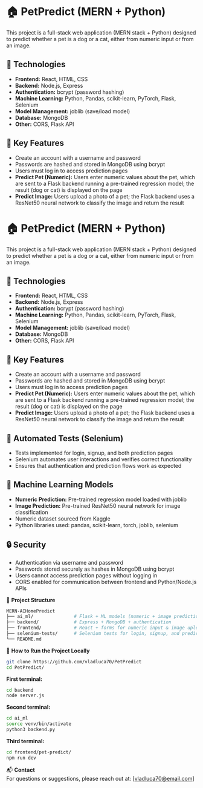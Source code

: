 # 🏠 PetPredict (MERN + Python)

This project is a full-stack web application (MERN stack + Python) designed to predict whether a pet is a dog or a cat, either from numeric input or from an image.

## 🔧 Technologies

- **Frontend:** React, HTML, CSS  
- **Backend:** Node.js, Express  
- **Authentication:** bcrypt (password hashing)  
- **Machine Learning:** Python, Pandas, scikit-learn, PyTorch, Flask, Selenium  
- **Model Management:** joblib (save/load model)  
- **Database:** MongoDB  
- **Other:** CORS, Flask API  

## 🚀 Key Features

- Create an account with a username and password  
- Passwords are hashed and stored in MongoDB using bcrypt  
- Users must log in to access prediction pages  
- **Predict Pet (Numeric):** Users enter numeric values about the pet, which are sent to a Flask backend running a pre-trained regression model; the result (dog or cat) is displayed on the page  
- **Predict Image:** Users upload a photo of a pet; the Flask backend uses a ResNet50 neural network to classify the image and return the result  

# 🏠 PetPredict (MERN + Python)

This project is a full-stack web application (MERN stack + Python) designed to predict whether a pet is a dog or a cat, either from numeric input or from an image.

## 🔧 Technologies

- **Frontend:** React, HTML, CSS  
- **Backend:** Node.js, Express  
- **Authentication:** bcrypt (password hashing)  
- **Machine Learning:** Python, Pandas, scikit-learn, PyTorch, Flask, Selenium  
- **Model Management:** joblib (save/load model)  
- **Database:** MongoDB  
- **Other:** CORS, Flask API  

## 🚀 Key Features

- Create an account with a username and password  
- Passwords are hashed and stored in MongoDB using bcrypt  
- Users must log in to access prediction pages  
- **Predict Pet (Numeric):** Users enter numeric values about the pet, which are sent to a Flask backend running a pre-trained regression model; the result (dog or cat) is displayed on the page  
- **Predict Image:** Users upload a photo of a pet; the Flask backend uses a ResNet50 neural network to classify the image and return the result  

## 🧪 Automated Tests (Selenium)

- Tests implemented for login, signup, and both prediction pages  
- Selenium automates user interactions and verifies correct functionality  
- Ensures that authentication and prediction flows work as expected  

## 🧠 Machine Learning Models

- **Numeric Prediction:** Pre-trained regression model loaded with joblib  
- **Image Prediction:** Pre-trained ResNet50 neural network for image classification  
- Numeric dataset sourced from Kaggle  
- Python libraries used: pandas, scikit-learn, torch, joblib, selenium  

## 🔒 Security

- Authentication via username and password  
- Passwords stored securely as hashes in MongoDB using bcrypt  
- Users cannot access prediction pages without logging in  
- CORS enabled for communication between frontend and Python/Node.js APIs  

📁 **Project Structure**

```bash
MERN-AIHomePredict  
├── ai_ml/               # Flask + ML models (numeric + image prediction) 
├── backend/             # Express + MongoDB + authentication  
├── frontend/            # React + forms for numeric input & image upload
├── selenium-tests/      # Selenium tests for login, signup, and prediction page
└── README.md
```

🚀 **How to Run the Project Locally**

```bash
git clone https://github.com/vladluca70/PetPredict
cd PetPredict/
```

**First terminal:**  
```bash
cd backend
node server.js
```

**Second terminal:**  
```bash
cd ai_ml
source venv/bin/activate
python3 backend.py
```

**Third terminal:**  
```bash
cd frontend/pet-predict/
npm run dev
```


📬 **Contact**  
For questions or suggestions, please reach out at: [vladluca70@email.com]
